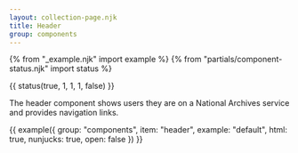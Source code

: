 ```yaml
---
layout: collection-page.njk
title: Header
group: components
---
```


{% from "_example.njk" import example %}
{% from "partials/component-status.njk" import status %}

{{ status(true, 1, 1, 1, false) }}

The header component shows users they are on a National Archives service and provides navigation links.

{{ example({ group: "components", item: "header", example: "default", html: true, nunjucks: true, open: false }) }}
